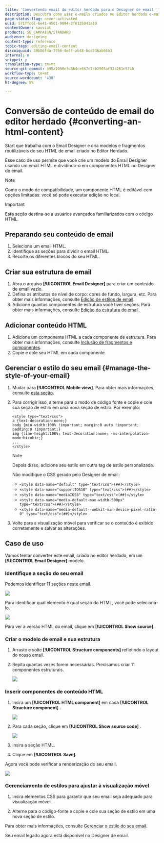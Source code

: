 ```yaml
---
title: 'Convertendo email do editor herdado para o Designer de email '
description: Descubra como usar e-mails criados no Editor herdado e-mail para o Designer de e-mail.
page-status-flag: never-activated
uuid: 571ffc01-6e41-4501-9094-2f812b041a10
contentOwner: sauviat
products: SG_CAMPAIGN/STANDARD
audience: designing
content-type: reference
topic-tags: editing-email-content
discoiquuid: 39b86fda-7766-4e5f-ab48-bcc536ab66b3
internal: n
snippet: y
translation-type: tm+mt
source-git-commit: b95a1990cfd8b4ce667c7cb2905af33a261c574b
workflow-type: tm+mt
source-wordcount: '438'
ht-degree: 8%

---
```



# Conversão de conteúdo de email do editor herdado {#converting-an-html-content}

Start que trabalha com o Email Designer e cria modelos e fragmentos reutilizáveis do seu HTML de email criado no Editor Herdado.

Esse caso de uso permite que você crie um modelo do Email Designer usando um email HTML e dividindo-o em componentes HTML no Designer de email.

>[!NOTE]
>
>Como o modo de compatibilidade, um componente HTML é editável com opções limitadas: você só pode executar edição no local.

>[!IMPORTANT]
>
>Esta seção destina-se a usuários avançados familiarizados com o código HTML.

## Preparando seu conteúdo de email

1. Selecione um email HTML.
1. Identifique as seções para dividir o email HTML.
1. Recorte os diferentes blocos do seu HTML.

## Criar sua estrutura de email

1. Abra o arquivo **[!UICONTROL Email Designer]** para criar um conteúdo de email vazio.
1. Defina os atributos de nível de corpo: cores de fundo, largura, etc. Para obter mais informações, consulte [Edição de estilos de email](../../designing/using/styles.md).
1. Adicione quantos componentes de estrutura você tiver seções. Para obter mais informações, consulte [Edição da estrutura do email](../../designing/using/designing-from-scratch.md#defining-the-email-structure).

## Adicionar conteúdo HTML

1. Adicione um componente HTML a cada componente de estrutura. Para obter mais informações, consulte [Inclusão de fragmentos e componentes](../../designing/using/designing-from-scratch.md#defining-the-email-structure).
1. Copie e cole seu HTML em cada componente.

## Gerenciar o estilo do seu email {#manage-the-style-of-your-email}

1. Mudar para **[!UICONTROL Mobile view]**. Para obter mais informações, consulte [esta seção](../../designing/using/plain-text-html-modes.md#switching-to-mobile-view).

1. Para corrigir isso, alterne para o modo de código fonte e copie e cole sua seção de estilo em uma nova seção de estilo. Por exemplo:

   ```
   <style type="text/css">
   a {text-decoration:none;}
   body {min-width:100% !important; margin:0 auto !important; padding:0 !important;}
   img {line-height:100%; text-decoration:none; -ms-interpolation-mode:bicubic;}
   ...
   </style>
   ```

   >[!NOTE]
   >
   >Depois disso, adicione seu estilo em outra tag de estilo personalizada.
   >
   >Não modifique o CSS gerado pelo Designer de email:
   >
   >* `<style data-name="default" type="text/css">(##)</style>`
   >* `<style data-name="supportIOS10" type="text/css">(##)</style>`
   >* `<style data-name="mediaIOS8" type="text/css">(##)</style>`
   >* `<style data-name="media-default-max-width-500px" type="text/css">(##)</style>`
   >* `<style data-name="media-default--webkit-min-device-pixel-ratio-0" type="text/css">(##)</style>`


1. Volte para a visualização móvel para verificar se o conteúdo é exibido corretamente e salvar as alterações.

## Caso de uso

Vamos tentar converter este email, criado no editor herdado, em um **[!UICONTROL Email Designer]** modelo.

### Identifique a seção do seu email

Podemos identificar 11 seções neste email.

![](assets/html-dce-view-mail.png)

Para identificar qual elemento é qual seção do HTML, você pode selecioná-lo.

![](assets/breadcrumbs.png)

Para ver a versão HTML do email, clique em **[!UICONTROL Show source]**.

### Criar o modelo de email e sua estrutura

1. Arraste e solte **[!UICONTROL Structure components]** refletindo o layout do nosso email.

1. Repita quantas vezes forem necessárias. Precisamos criar 11 componentes estruturais.

   ![](assets/structure-components-migration.png)

### Inserir componentes de conteúdo HTML

1. Insira um **[!UICONTROL HTML component]** em cada **[!UICONTROL Structure component]** .

   ![](assets/html-components.png)

1. Para cada seção, clique em **[!UICONTROL Show source code]** .

   ![](assets/show-source-code.png)

1. Insira a seção HTML.

1. Clique em **[!UICONTROL Save]**.

Agora você pode verificar a renderização do seu email.

![](assets/migrated-email-result.png)

### Gerenciamento de estilos para ajustar à visualização móvel

1. Insira elementos CSS para garantir que seu email seja adequado para visualização móvel.

1. Alterne para o código-fonte e copie e cole sua seção de estilo em uma nova seção de estilo.

Para obter mais informações, consulte [Gerenciar o estilo do seu email](#manage-the-style-of-your-email).

Seu email legado agora está disponível no Designer de email.